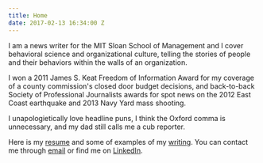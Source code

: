 ```yaml
---
title: Home
date: 2017-02-13 16:34:00 Z
---
```


I am a news writer for the MIT Sloan School of Management and I cover behavioral science and organizational culture, telling the stories of people and their behaviors within the walls of an organization.

I won a 2011 James S. Keat Freedom of Information Award for my coverage of a county commission's closed door budget decisions, and back-to-back Society of Professional Journalists awards for spot news on the 2012 East Coast earthquake and 2013 Navy Yard mass shooting. 

I unapologietically love headline puns, I think the Oxford comma is unnecessary, and my dad still calls me a cub reporter.

Here is my [resume](resume.md) and some of examples of my [writing](writing.md). You can contact me through [email](mailto:masomers@gmail.com) or find me on [LinkedIn](https://www.linkedin.com/in/meredith-somers-1665136/).
